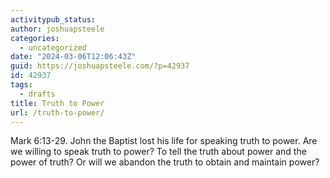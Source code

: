 ```yaml
---
activitypub_status:
author: joshuapsteele
categories:
  - uncategorized
date: "2024-03-06T12:06:43Z"
guid: https://joshuapsteele.com/?p=42937
id: 42937
tags:
  - drafts
title: Truth to Power
url: /truth-to-power/
---
```


Mark 6:13-29. John the Baptist lost his life for speaking truth to power. Are we willing to speak truth to power? To tell the truth about power and the power of truth? Or will we abandon the truth to obtain and maintain power?